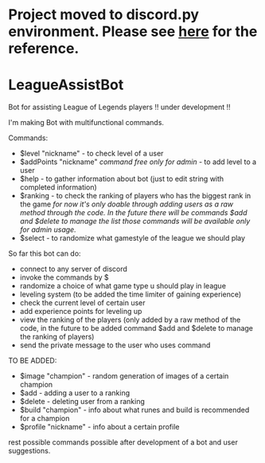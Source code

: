 # Project moved to discord.py environment. Please see [here](https://github.com/Xymoh/OdysseyKaynBot) for the reference.

# LeagueAssistBot
Bot for assisting League of Legends players !! under development !!

I'm making Bot with multifunctional commands.

Commands:
- $level "nickname" - to check level of a user
- $addPoints "nickname" *command free only for admin* - to add level to a user
- $help - to gather information about bot (just to edit string with completed information)
- $ranking - to check the ranking of players who has the biggest rank in the game *for now it's only doable through adding users as a raw method through the code. In the future there will be commands $add and $delete to manage the list those commands will be available only for admin usage.*
- $select - to randomize what gamestyle of the league we should play

So far this bot can do:
- connect to any server of discord
- invoke the commands by $
- randomize a choice of what game type u should play in league
- leveling system (to be added the time limiter of gaining experience)
- check the current level of certain user
- add experience points for leveling up
- view the ranking of the players (only added by a raw method of the code, in the future to be added command $add and $delete to manage the ranking of players)
- send the private message to the user who uses command

TO BE ADDED:
- $image "champion" - random generation of images of a certain champion
- $add - adding a user to a ranking
- $delete - deleting user from a ranking
- $build "champion" - info about what runes and build is recommended for a champion
- $profile "nickname" - info about a certain profile

rest possible commands possible after development of a bot and user suggestions.
